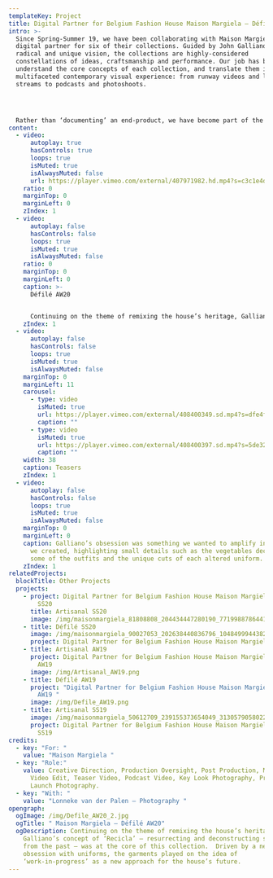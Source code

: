 ```yaml
---
templateKey: Project
title: Digital Partner for Belgium Fashion House Maison Margiela – Défilé AW20
intro: >-
  Since Spring-Summer 19, we have been collaborating with Maison Margiela as a
  digital partner for six of their collections. Guided by John Galliano’s
  radical and unique vision, the collections are highly-considered
  constellations of ideas, craftsmanship and performance. Our job has been to
  understand the core concepts of each collection, and translate them into a
  multifaceted contemporary visual experience: from runway videos and live show
  streams to podcasts and photoshoots.




  Rather than ‘documenting’ an end-product, we have become part of the making-process itself. Drawing on the maison’s craft-based approach, we have come up with tailor-made formats and visual communication strategies that respond to the specific themes and language of each season. Building new forms that work alongside Galliano’s avant-garde thought-process, the digital universes we have created are an extension of the collection, rather than a documentation of it.
content:
  - video:
      autoplay: true
      hasControls: true
      loops: true
      isMuted: true
      isAlwaysMuted: false
      url: https://player.vimeo.com/external/407971982.hd.mp4?s=c3c1e4d1c95ec22e70dfd4f2338715b59ffb8148&profile_id=175
    ratio: 0
    marginTop: 0
    marginLeft: 0
    zIndex: 1
  - video:
      autoplay: false
      hasControls: false
      loops: true
      isMuted: true
      isAlwaysMuted: false
    ratio: 0
    marginTop: 0
    marginLeft: 0
    caption: >-
      Défilé AW20


      Continuing on the theme of remixing the house’s heritage, Galliano’s concept of ‘Recicla’ – resurrecting and deconstructing shapes from the past – was at the core of this collection. Driven by a new obsession with uniforms, the garments played on the idea of ‘work-in-progress’ as a new approach for the house’s future.
    zIndex: 1
  - video:
      autoplay: false
      hasControls: false
      loops: true
      isMuted: true
      isAlwaysMuted: false
    marginTop: 0
    marginLeft: 11
    carousel:
      - type: video
        isMuted: true
        url: https://player.vimeo.com/external/408400349.sd.mp4?s=dfe4fdec6491f6e166ddd1ea7ab0de4b9c7de5bc&profile_id=165
        caption: ""
      - type: video
        isMuted: true
        url: https://player.vimeo.com/external/408400397.sd.mp4?s=5de32129668f701c31a4076d4cfed459f2c58998&profile_id=165
        caption: ""
    width: 38
    caption: Teasers
    zIndex: 1
  - video:
      autoplay: false
      hasControls: false
      loops: true
      isMuted: true
      isAlwaysMuted: false
    marginTop: 0
    marginLeft: 0
    caption: Galliano’s obsession was something we wanted to amplify in the assets
      we created, highlighting small details such as the vegetables decorating
      some of the outfits and the unique cuts of each altered uniform.
    zIndex: 1
relatedProjects:
  blockTitle: Other Projects
  projects:
    - project: Digital Partner for Belgium Fashion House Maison Margiela – Artisanal
        SS20
      title: Artisanal SS20
      image: /img/maisonmargiela_81808808_204434447280190_7719988786441022934_n.jpg
    - title: Défilé SS20
      image: /img/maisonmargiela_90027053_202638440836796_1048499944382231102_n.jpg
      project: Digital Partner for Belgium Fashion House Maison Margiela – Défilé SS20
    - title: Artisanal AW19
      project: Digital Partner for Belgium Fashion House Maison Margiela – Artisanal
        AW19
      image: /img/Artisanal_AW19.png
    - title: Défilé AW19
      project: "Digital Partner for Belgium Fashion House Maison Margiela – Défilé
        AW19 "
      image: /img/Defile_AW19.png
    - title: Artisanal SS19
      image: /img/maisonmargiela_50612709_239155373654049_3130579058022923543_n.jpg
      project: Digital Partner for Belgium Fashion House Maison Margiela – Artisanal
        SS19
credits:
  - key: "For: "
    value: "Maison Margiela "
  - key: "Role:"
    value: Creative Direction, Production Oversight, Post Production, Main Show
      Video Edit, Teaser Video, Podcast Video, Key Look Photography, Product
      Launch Photography.
  - key: "With: "
    value: "Lonneke van der Palen – Photography "
opengraph:
  ogImage: /img/Defile_AW20_2.jpg
  ogTitle: " Maison Margiela – Défilé AW20"
  ogDescription: Continuing on the theme of remixing the house’s heritage,
    Galliano’s concept of ‘Recicla’ – resurrecting and deconstructing shapes
    from the past – was at the core of this collection.  Driven by a new
    obsession with uniforms, the garments played on the idea of
    ‘work-in-progress’ as a new approach for the house’s future.
---
```

